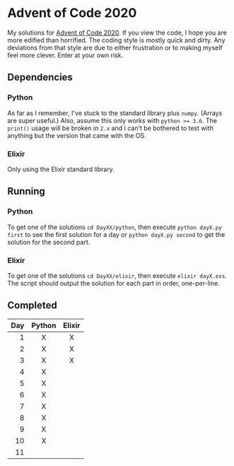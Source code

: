 Advent of Code 2020
===

My solutions for [Advent of Code 2020](https://adventofcode.com/2020). If you view the code, I hope you are more edified than horrified. The coding style is mostly quick and dirty. Any deviations from that style are due to either frustration or to making myself feel more clever. Enter at your own risk.

## Dependencies

### Python

As far as I remember, I've stuck to the standard library plus `numpy`. (Arrays are super useful.) Also, assume this only works with `python >= 3.6`. The `print()` usage will be broken in `2.x` and I can't be bothered to test with anything but the version that came with the OS.

### Elixir

Only using the Elixir standard library.

## Running

### Python

To get one of the solutions `cd DayXX/python`, then execute `python dayX.py first` to see the first solution for a day or `python dayX.py second` to get the solution for the second part.

### Elixir

To get one of the solutions `cd DayXX/elixir`, then execute `elixir dayX.exs`. The script should output the solution for each part in order, one-per-line.

## Completed

| Day | Python | Elixir |
|----:|:------:|:------:|
|   1 |    X   |    X   |
|   2 |    X   |    X   |
|   3 |    X   |    X   |
|   4 |    X   |        |
|   5 |    X   |        |
|   6 |    X   |        |
|   7 |    X   |        |
|   8 |    X   |        |
|   9 |    X   |        |
|  10 |    X   |        |
|  11 |        |        |
